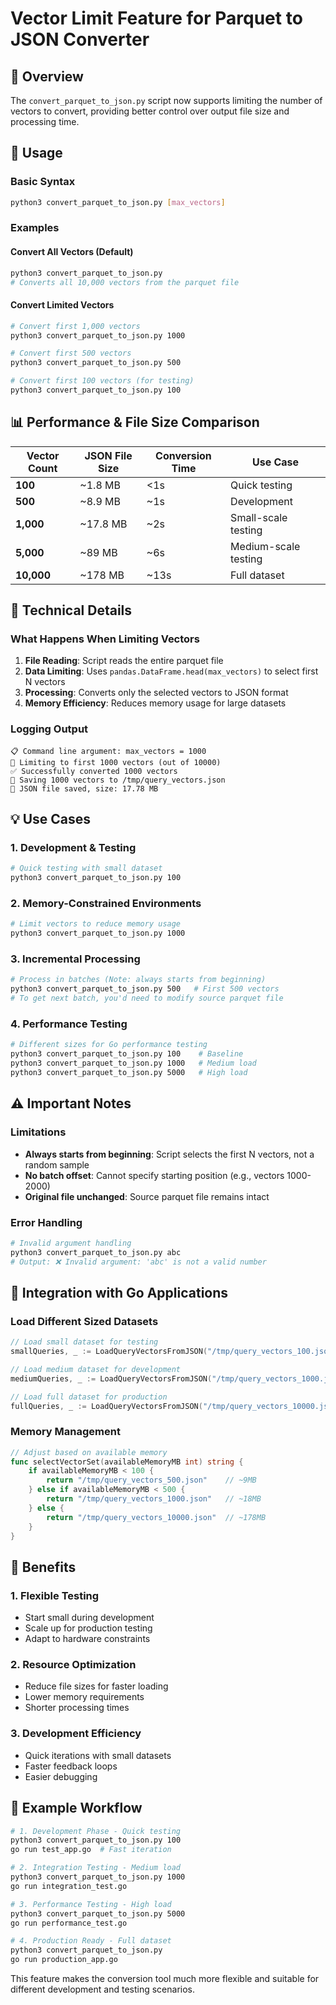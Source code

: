 # Vector Limit Feature for Parquet to JSON Converter

## 🎯 Overview

The `convert_parquet_to_json.py` script now supports limiting the number of vectors to convert, providing better control over output file size and processing time.

## 🚀 Usage

### Basic Syntax
```bash
python3 convert_parquet_to_json.py [max_vectors]
```

### Examples

#### Convert All Vectors (Default)
```bash
python3 convert_parquet_to_json.py
# Converts all 10,000 vectors from the parquet file
```

#### Convert Limited Vectors
```bash
# Convert first 1,000 vectors
python3 convert_parquet_to_json.py 1000

# Convert first 500 vectors  
python3 convert_parquet_to_json.py 500

# Convert first 100 vectors (for testing)
python3 convert_parquet_to_json.py 100
```

## 📊 Performance & File Size Comparison

| Vector Count | JSON File Size | Conversion Time | Use Case |
|--------------|----------------|-----------------|----------|
| **100** | ~1.8 MB | <1s | Quick testing |
| **500** | ~8.9 MB | ~1s | Development |
| **1,000** | ~17.8 MB | ~2s | Small-scale testing |
| **5,000** | ~89 MB | ~6s | Medium-scale testing |
| **10,000** | ~178 MB | ~13s | Full dataset |

## 🔧 Technical Details

### What Happens When Limiting Vectors

1. **File Reading**: Script reads the entire parquet file
2. **Data Limiting**: Uses `pandas.DataFrame.head(max_vectors)` to select first N vectors
3. **Processing**: Converts only the selected vectors to JSON format
4. **Memory Efficiency**: Reduces memory usage for large datasets

### Logging Output
```
📋 Command line argument: max_vectors = 1000
🔧 Limiting to first 1000 vectors (out of 10000)
✅ Successfully converted 1000 vectors
💾 Saving 1000 vectors to /tmp/query_vectors.json
📁 JSON file saved, size: 17.78 MB
```

## 💡 Use Cases

### 1. Development & Testing
```bash
# Quick testing with small dataset
python3 convert_parquet_to_json.py 100
```

### 2. Memory-Constrained Environments
```bash
# Limit vectors to reduce memory usage
python3 convert_parquet_to_json.py 1000
```

### 3. Incremental Processing
```bash
# Process in batches (Note: always starts from beginning)
python3 convert_parquet_to_json.py 500   # First 500 vectors
# To get next batch, you'd need to modify source parquet file
```

### 4. Performance Testing
```bash
# Different sizes for Go performance testing
python3 convert_parquet_to_json.py 100    # Baseline
python3 convert_parquet_to_json.py 1000   # Medium load  
python3 convert_parquet_to_json.py 5000   # High load
```

## ⚠️ Important Notes

### Limitations
- **Always starts from beginning**: Script selects the first N vectors, not a random sample
- **No batch offset**: Cannot specify starting position (e.g., vectors 1000-2000)
- **Original file unchanged**: Source parquet file remains intact

### Error Handling
```bash
# Invalid argument handling
python3 convert_parquet_to_json.py abc
# Output: ❌ Invalid argument: 'abc' is not a valid number
```

## 🔄 Integration with Go Applications

### Load Different Sized Datasets
```go
// Load small dataset for testing
smallQueries, _ := LoadQueryVectorsFromJSON("/tmp/query_vectors_100.json")

// Load medium dataset for development  
mediumQueries, _ := LoadQueryVectorsFromJSON("/tmp/query_vectors_1000.json")

// Load full dataset for production
fullQueries, _ := LoadQueryVectorsFromJSON("/tmp/query_vectors_10000.json")
```

### Memory Management
```go
// Adjust based on available memory
func selectVectorSet(availableMemoryMB int) string {
    if availableMemoryMB < 100 {
        return "/tmp/query_vectors_500.json"    // ~9MB
    } else if availableMemoryMB < 500 {
        return "/tmp/query_vectors_1000.json"   // ~18MB  
    } else {
        return "/tmp/query_vectors_10000.json"  // ~178MB
    }
}
```

## 🎉 Benefits

### 1. **Flexible Testing**
- Start small during development
- Scale up for production testing
- Adapt to hardware constraints

### 2. **Resource Optimization**
- Reduce file sizes for faster loading
- Lower memory requirements
- Shorter processing times

### 3. **Development Efficiency**
- Quick iterations with small datasets
- Faster feedback loops
- Easier debugging

## 📝 Example Workflow

```bash
# 1. Development Phase - Quick testing
python3 convert_parquet_to_json.py 100
go run test_app.go  # Fast iteration

# 2. Integration Testing - Medium load
python3 convert_parquet_to_json.py 1000  
go run integration_test.go

# 3. Performance Testing - High load
python3 convert_parquet_to_json.py 5000
go run performance_test.go

# 4. Production Ready - Full dataset
python3 convert_parquet_to_json.py
go run production_app.go
```

This feature makes the conversion tool much more flexible and suitable for different development and testing scenarios.
